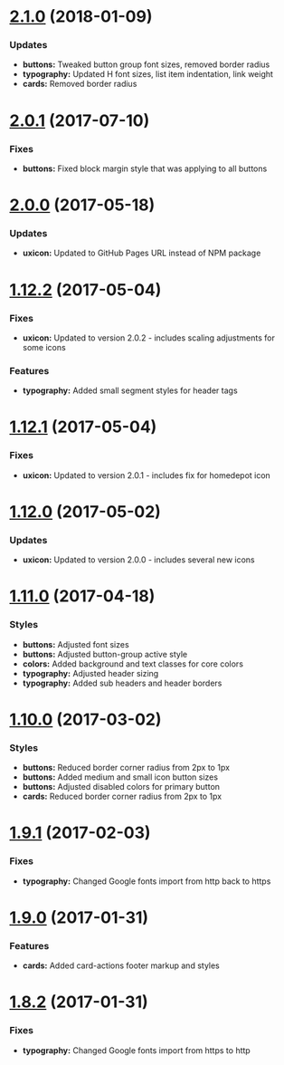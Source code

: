 <a name="2.1.0"></a>
# [2.1.0](https://github.homedepot.com/ux/ux-core-styles/commit/d4c237fe1d743531c404b8f1523a11c20f10ecea) (2018-01-09)


### Updates
* **buttons:** Tweaked button group font sizes, removed border radius
* **typography:** Updated H font sizes, list item indentation, link weight
* **cards:** Removed border radius



<a name="2.0.1"></a>
# [2.0.1](https://github.homedepot.com/ux/ux-core-styles/commit/af3ba53a9da67c94132d68803b39a38b932d5661) (2017-07-10)


### Fixes
* **buttons:** Fixed block margin style that was applying to all buttons



<a name="2.0.0"></a>
# [2.0.0](https://github.homedepot.com/ux/ux-core-styles/commit/b7b56d10182b671de5c7db5cc6e2db4d11fe0af0) (2017-05-18)


### Updates
* **uxicon:** Updated to GitHub Pages URL instead of NPM package



<a name="1.12.2"></a>
# [1.12.2](https://github.homedepot.com/ux/ux-core-styles/commit/1674d5eb45be6e4d87e6880cab6d572420f9182d) (2017-05-04)


### Fixes
* **uxicon:** Updated to version 2.0.2 - includes scaling adjustments for some icons

### Features
* **typography:** Added small segment styles for header tags



<a name="1.12.1"></a>
# [1.12.1](https://github.homedepot.com/ux/ux-core-styles/commit/d6159d18018b43d8f0e0750bdc1ff9e8dc0b2711) (2017-05-04)


### Fixes
* **uxicon:** Updated to version 2.0.1 - includes fix for homedepot icon



<a name="1.12.0"></a>
# [1.12.0](https://github.homedepot.com/ux/ux-core-styles/commit/c7bdc5f9c6354b428d6910c4f8b63ccbc3e382c5) (2017-05-02)


### Updates
* **uxicon:** Updated to version 2.0.0 - includes several new icons



<a name="1.11.0"></a>
# [1.11.0](https://github.homedepot.com/ux/ux-core-styles/commit/522b619ac417fd51b38b169ac17347098fb3e807) (2017-04-18)


### Styles
* **buttons:** Adjusted font sizes
* **buttons:** Adjusted button-group active style
* **colors:** Added background and text classes for core colors
* **typography:** Adjusted header sizing
* **typography:** Added sub headers and header borders



<a name="1.10.0"></a>
# [1.10.0](https://github.homedepot.com/ux/ux-core-styles/commit/f2ca5cbeed905fcad5a743fa29bae8b6498d2063) (2017-03-02)


### Styles
* **buttons:** Reduced border corner radius from 2px to 1px
* **buttons:** Added medium and small icon button sizes
* **buttons:** Adjusted disabled colors for primary button
* **cards:** Reduced border corner radius from 2px to 1px



<a name="1.9.1"></a>
# [1.9.1](https://github.homedepot.com/ux/ux-core-styles/commit/81eb75eadc70b55190e4f5bd7b63b4b1b7d6fa63) (2017-02-03)


### Fixes
* **typography:** Changed Google fonts import from http back to https



<a name="1.9.0"></a>
# [1.9.0](https://github.homedepot.com/ux/ux-core-styles/pull/2/files) (2017-01-31)


### Features
* **cards:** Added card-actions footer markup and styles



<a name="1.8.2"></a>
# [1.8.2](https://github.homedepot.com/ux/ux-core-styles/commit/dd8a88fed1c4e610c74d9aba42755805f39d3647) (2017-01-31)


### Fixes
* **typography:** Changed Google fonts import from https to http
